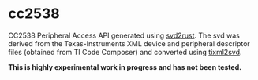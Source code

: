 # cc2538

CC2538 Peripheral Access API generated using [svd2rust](https://github.com/rust-embedded/svd2rust). The svd was derived from the Texas-Instruments XML device and peripheral descriptor files (obtained from TI Code Composer) and converted using [tixml2svd](https://github.com/dhoove/tixml2svd). 

**This is highly experimental work in progress and has not been tested.**
